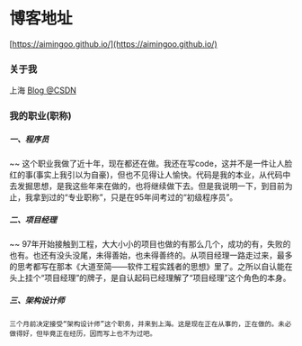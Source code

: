 # 博客地址
[https://aimingoo.github.io/](https://aimingoo.github.io/)


### 关于我
上海 [Blog @CSDN](http://blog.csdn.net/aimingoo)


### 我的职业(职称)
##### 一、程序员
~~
这个职业我做了近十年，现在都还在做。我还在写code，这并不是一件让人脸红的事(事实上我引以为自豪)，但也不见得让人愉快。代码是我的本业，从代码中去发掘思想，是我这些年来在做的，也将继续做下去。但是我说明一下，到目前为止，我拿到过的“专业职称”，只是在95年间考过的“初级程序员”。
 
 
##### 二、项目经理
~~
97年开始接触到工程，大大小小的项目也做的有那么几个，成功的有，失败的也有。也还有没头没尾，未得善始，也未得善终的。从项目经理一路走过来，最多的思考都写在那本《大道至简——软件工程实践者的思想》里了。之所以自认能在头上挂个“项目经理”的牌子，是自认起码已经理解了“项目经理”这个角色的本身。
 
 
##### 三、架构设计师
~~~~
三个月前决定接受“架构设计师”这个职务，并来到上海。这是现在正在从事的，正在做的。未必做得好，但毕竟正在经历，因而写上也不为过吧。